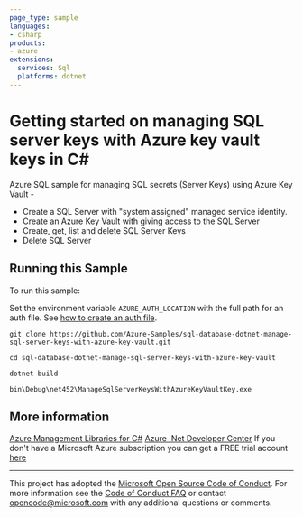 ```yaml
---
page_type: sample
languages:
- csharp
products:
- azure
extensions:
  services: Sql
  platforms: dotnet
---
```


# Getting started on managing SQL server keys with Azure key vault keys in C# #

 Azure SQL sample for managing SQL secrets (Server Keys) using Azure Key Vault -
  - Create a SQL Server with "system assigned" managed service identity.
  - Create an Azure Key Vault with giving access to the SQL Server
  - Create, get, list and delete SQL Server Keys
  - Delete SQL Server


## Running this Sample ##

To run this sample:

Set the environment variable `AZURE_AUTH_LOCATION` with the full path for an auth file. See [how to create an auth file](https://github.com/Azure/azure-libraries-for-net/blob/master/AUTH.md).

    git clone https://github.com/Azure-Samples/sql-database-dotnet-manage-sql-server-keys-with-azure-key-vault.git

    cd sql-database-dotnet-manage-sql-server-keys-with-azure-key-vault

    dotnet build

    bin\Debug\net452\ManageSqlServerKeysWithAzureKeyVaultKey.exe

## More information ##

[Azure Management Libraries for C#](https://github.com/Azure/azure-sdk-for-net/tree/Fluent)
[Azure .Net Developer Center](https://azure.microsoft.com/en-us/develop/net/)
If you don't have a Microsoft Azure subscription you can get a FREE trial account [here](http://go.microsoft.com/fwlink/?LinkId=330212)

---

This project has adopted the [Microsoft Open Source Code of Conduct](https://opensource.microsoft.com/codeofconduct/). For more information see the [Code of Conduct FAQ](https://opensource.microsoft.com/codeofconduct/faq/) or contact [opencode@microsoft.com](mailto:opencode@microsoft.com) with any additional questions or comments.